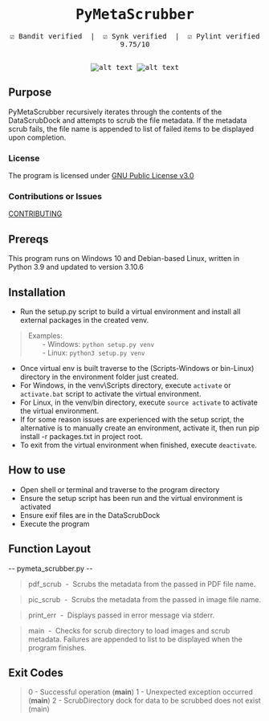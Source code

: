 <div align="center" style="font-family: monospace">
<h1>PyMetaScrubber</h1>
&#9745;&#65039; Bandit verified &nbsp;|&nbsp; &#9745;&#65039; Synk verified &nbsp;|&nbsp; &#9745;&#65039; Pylint verified 9.75/10
<br><br>

![alt text](https://github.com/ngimb64/PyMetaScrubber/blob/main/PyMetaScrubber.gif?raw=true)
![alt text](https://github.com/ngimb64/PyMetaScrubber/blob/main/PyMetaScrubber.png?raw=true)
</div>

## Purpose
PyMetaScrubber recursively iterates through the contents of the DataScrubDock and attempts to scrub the file metadata.
If the metadata scrub fails, the file name is appended to list of failed items to be displayed upon completion.

### License
The program is licensed under [GNU Public License v3.0](LICENSE.md)

### Contributions or Issues
[CONTRIBUTING](CONTRIBUTING.md)

## Prereqs
This program runs on Windows 10 and Debian-based Linux, written in Python 3.9 and updated to version 3.10.6

## Installation
- Run the setup.py script to build a virtual environment and install all external packages in the created venv.

> Examples:<br>
>       &emsp;&emsp;- Windows:  `python setup.py venv`<br>
>       &emsp;&emsp;- Linux:  `python3 setup.py venv`

- Once virtual env is built traverse to the (Scripts-Windows or bin-Linux) directory in the environment folder just created.
- For Windows, in the venv\Scripts directory, execute `activate` or `activate.bat` script to activate the virtual environment.
- For Linux, in the venv/bin directory, execute `source activate` to activate the virtual environment.
- If for some reason issues are experienced with the setup script, the alternative is to manually create an environment, activate it, then run pip install -r packages.txt in project root.
- To exit from the virtual environment when finished, execute `deactivate`.

## How to use
- Open shell or terminal and traverse to the program directory
- Ensure the setup script has been run and the virtual environment is activated
- Ensure exif files are in the DataScrubDock
- Execute the program

## Function Layout
-- pymeta_scrubber.py --
> pdf_scrub &nbsp;-&nbsp;  Scrubs the metadata from the passed in PDF file name.

> pic_scrub &nbsp;-&nbsp;  Scrubs the metadata from the passed in image file name.

> print_err &nbsp;-&nbsp; Displays passed in error message via stderr.

> main &nbsp;-&nbsp; Checks for scrub directory to load images and scrub metadata. Failures are 
> appended to list to be displayed when the program finishes.

## Exit Codes
> 0 - Successful operation (__main__)
> 1 - Unexpected exception occurred (__main__)
> 2 - ScrubDirectory dock for data to be scrubbed does not exist (main)